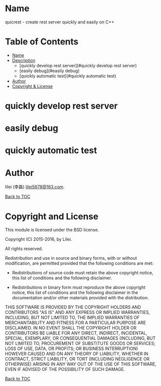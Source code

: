 # Name
quicrest - create rest server quickly  and easily on C++

Table of Contents
=================

* [Name](#name)
* [Description](#description)
    * [quickly develop rest server](#quickly develop rest server)
    * [easily debug](#easily debug)
    * [quickly automatic test](#quickly automatic test)
* [Author](#Author)
* [Copyright & License](#copyright--license)

quickly develop rest server
======

easily debug
======

quickly automatic test
======

Author
======

lilei (李磊) <lilei5678@163.com>.

[Back to TOC](#table-of-contents)

Copyright and License
=====================

This module is licensed under the BSD license.

Copyright (C) 2015-2016, by Lilei.

All rights reserved.

Redistribution and use in source and binary forms, with or without
modification, are permitted provided that the following conditions are met:

* Redistributions of source code must retain the above copyright notice,
this list of conditions and the following disclaimer.

* Redistributions in binary form must reproduce the above copyright notice,
this list of conditions and the following disclaimer in the documentation
and/or other materials provided with the distribution.

THIS SOFTWARE IS PROVIDED BY THE COPYRIGHT HOLDERS AND CONTRIBUTORS "AS IS"
AND ANY EXPRESS OR IMPLIED WARRANTIES, INCLUDING, BUT NOT LIMITED TO, THE
IMPLIED WARRANTIES OF MERCHANTABILITY AND FITNESS FOR A PARTICULAR PURPOSE
ARE DISCLAIMED. IN NO EVENT SHALL THE COPYRIGHT HOLDER OR CONTRIBUTORS BE
LIABLE FOR ANY DIRECT, INDIRECT, INCIDENTAL, SPECIAL, EXEMPLARY, OR
CONSEQUENTIAL DAMAGES (INCLUDING, BUT NOT LIMITED TO, PROCUREMENT OF SUBSTITUTE
GOODS OR SERVICES; LOSS OF USE, DATA, OR PROFITS; OR BUSINESS INTERRUPTION)
HOWEVER CAUSED AND ON ANY THEORY OF LIABILITY, WHETHER IN CONTRACT, STRICT
LIABILITY, OR TORT (INCLUDING NEGLIGENCE OR OTHERWISE) ARISING IN ANY WAY
OUT OF THE USE OF THIS SOFTWARE, EVEN IF ADVISED OF THE POSSIBILITY OF
SUCH DAMAGE.

[Back to TOC](#table-of-contents)
